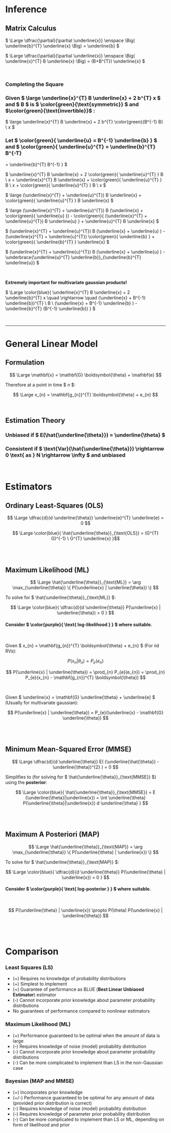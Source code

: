 # Inference

## Matrix Calculus

$ \Large \dfrac{\partial}{\partial \underline{x}} \enspace \Big( \underline{b}^{T} \underline{x} \Big) = \underline{b} $

$ \Large \dfrac{\partial}{\partial \underline{x}} \enspace \Big( \underline{x}^{T} B \underline{x} \Big) = (B+B^{T}) \underline{x} $


</br>

### Completing the Square

### Given $ \large \underline{x}^{T} B \underline{x} + 2 b^{T} x $ and $ B $ is $ \color{green}{\text{symmetric}} $ and $\color{green}{\text{invertible}}$ :

$ \large \underline{x}^{T} B \underline{x} + 2 b^{T} \color{green}{B^{-1} B} \ x $

### Let $ \color{green}{ \underline{u} = B^{-1} \underline{b} } $ and $ \color{green}{ \underline{u}^{T} = \underline{b}^{T} B^{-T} 
 = \underline{b}^{T} B^{-1} 
 } $ 

$ \underline{x}^{T} B \underline{x} + 2 \color{green}{ \underline{u}^{T} } B \ x = \underline{x}^{T} B \underline{x} + \color{green}{ \underline{u}^{T} } B \ x +  \color{green}{ \underline{u}^{T} } B \ x $

$ \large (\underline{x}^{T} + \underline{u}^{T}) B \underline{x} + \color{green}{ \underline{u}^{T} } B \underline{x} $

$ \large (\underline{x}^{T} + \underline{u}^{T}) B (\underline{x} + \color{green}{ \underline{u} }) - \color{green}{ (\underline{x}^{T} + \underline{u}^{T}) B \underline{u} } + \underline{u}^{T} B \underline{x} $


$ (\underline{x}^{T} + \underline{u}^{T}) B (\underline{x} + \underline{u} ) - (\underline{x}^{T} + \underline{u}^{T}) \color{green}{ \underline{b} } + \color{green}{ \underline{b}^{T} } \underline{x} $

$ (\underline{x}^{T} + \underline{u}^{T}) B (\underline{x} + \underline{u} ) - \underbrace{\underline{u}^{T} \underline{b}}_{\underline{b}^{T} \underline{u}} $

</br>

**Extremely important for multivariate gaussian products!**

$ \Large \color{blue}{ \underline{x}^{T} B \underline{x} + 2 \underline{b}^{T} x \quad \rightarrow \quad (\underline{x} + B^{-1} \underline{b})^{T} \ B \ (\underline{x} + B^{-1} \underline{b} ) - \underline{b}^{T} (B^{-1} \underline{b}) } $


</br><hr>

# General Linear Model

## Formulation
$$ \Large \mathbf{x} = \mathbf{G} \boldsymbol{\theta} + \mathbf{e} $$

Therefore at a point in time $ n $:
 
$$ \Large x_{n} = \mathbf{g_{n}}^{T} \boldsymbol{\theta} + e_{n} $$

</br>

## Estimation Theory

### Unbiased if $ E(\hat{\underline{\theta}}) = \underline{\theta} $

### Consistent if $ \text{Var}(\hat{\underline{\theta}}) \rightarrow 0 \text{ as } N \rightarrow \infty $ and unbiased


</br>

# Estimators


## Ordinary Least-Squares (OLS)

$$ \Large \dfrac{d}{d \underline{\theta}} \underline{e}^{T} \underline{e} = 0 $$

$$ \Large \color{blue}{ \hat{\underline{\theta}}_{\text{OLS}} = (G^{T} G)^{-1} \ G^{T} \underline{x} }$$ 

</br></br>

## Maximum Likelihood (ML)

$$ \Large \hat{\underline{\theta}}_{\text{ML}} = \arg \max_{\underline{\theta}} \{ P(\underline{x} | \underline{\theta}) \} $$ 

To solve for $ \hat{\underline{\theta}}_{\text{ML}} $:

$$ \Large \color{blue}{ \dfrac{d}{d \underline{\theta}} P(\underline{x} | \underline{\theta}) = 0 } $$

#### Consider $ \color{purple}{ \text{ log-likelihood } } $ where suitable.

</br>

Given $ x_{n} = \mathbf{g_{n}}^{T} \boldsymbol{\theta} + e_{n} $ (For iid RVs):

$$ P(x_{n} | \theta_{n}) = P_{e}(e_{n}) $$

$$ P(\underline{x} | \underline{\theta}) = \prod_{n} P_{e}(e_{n}) = \prod_{n} P_{e}(x_{n} - \mathbf{g_{n}}^{T} \boldsymbol{\theta}) $$

</br>

Given $ \underline{x} = \mathbf{G} \underline{\theta} + \underline{e} $ (Usually for multivariate gaussian):

$$ P(\underline{x} | \underline{\theta}) = P_{e}(\underline{x} - \mathbf{G} \underline{\theta}) $$


</br></br>

## Minimum Mean-Squared Error (MMSE)

$$ \Large \dfrac{d}{d \underline{\theta}} E( (\underline{\hat{\theta}} - \underline{\theta})^{2} ) = 0 $$

Simplifies to (for solving for $ \hat{\underline{\theta}}_{\text{MMSE}} $) using the **posterior**:

$$ \Large \color{blue}{ \hat{\underline{\theta}}_{\text{MMSE}} = E (\underline{\theta}|\underline{x}) = \int \underline{\theta}  P(\underline{\theta}|\underline{x}) d \underline{\theta} } $$

</br></br>

## Maximum A Posteriori (MAP)

$$ \Large \hat{\underline{\theta}}_{\text{MAP}} = \arg \max_{\underline{\theta}} \{ P(\underline{\theta} | \underline{x}) \} $$ 

To solve for $ \hat{\underline{\theta}}_{\text{MAP}} $:

$$ \Large \color{blue}{ \dfrac{d}{d \underline{\theta}} P(\underline{\theta} | \underline{x}) = 0 } $$

#### Consider $ \color{purple}{ \text{ log-posterior } } $ where suitable.

</br>

$$ P(\underline{\theta} | \underline{x}) \propto  P(\theta) P(\underline{x} | \underline{\theta}) $$

</br></br>


# Comparison


### Least Squares (LS)
* (+) Requires no knowledge of probability distributions 
* (+) Simplest to implement  
* (+) Guarantee of performance as BLUE (**Best Linear Unbiased Estimator**) estimator 
* (-) Cannot incorporate prior knowledge about parameter probability distributions 
* No guarantees of performance compared to nonlinear estimators

### Maximum Likelihood (ML)
* (+) Performance guaranteed to be optimal when the amount of data is large
* (-) Requires knowledge of noise (model) probability distribution 
* (-) Cannot incorporate prior knowledge about parameter probability distributions 
* (-) Can be more complicated to implement than LS in the non-Gaussian case



### Bayesian (MAP and MMSE)
* (+) Incorporates prior knowledge
* (+/-) Performance guaranteed to be optimal for any amount of data (provided prior distribution is correct) 
* (-) Requires knowledge of noise (model) probability distribution 
* (-) Requires knowledge of parameter prior probability distribution
* (-) Can be more complicated to implement than LS or ML, depending on form of likelihood and prior







